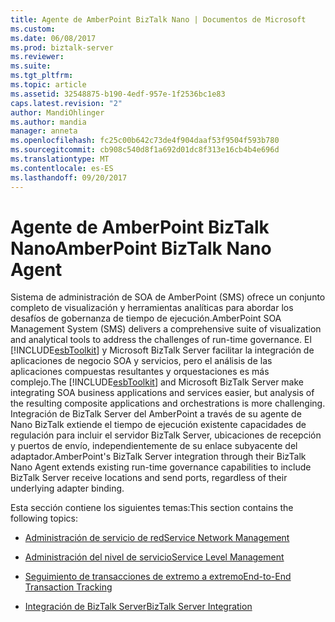 ```yaml
---
title: Agente de AmberPoint BizTalk Nano | Documentos de Microsoft
ms.custom: 
ms.date: 06/08/2017
ms.prod: biztalk-server
ms.reviewer: 
ms.suite: 
ms.tgt_pltfrm: 
ms.topic: article
ms.assetid: 32548875-b190-4edf-957e-1f2536bc1e83
caps.latest.revision: "2"
author: MandiOhlinger
ms.author: mandia
manager: anneta
ms.openlocfilehash: fc25c00b642c73de4f904daaf53f9504f593b780
ms.sourcegitcommit: cb908c540d8f1a692d01dc8f313e16cb4b4e696d
ms.translationtype: MT
ms.contentlocale: es-ES
ms.lasthandoff: 09/20/2017
---
```

# <a name="amberpoint-biztalk-nano-agent"></a><span data-ttu-id="ec5b6-102">Agente de AmberPoint BizTalk Nano</span><span class="sxs-lookup"><span data-stu-id="ec5b6-102">AmberPoint BizTalk Nano Agent</span></span>
<span data-ttu-id="ec5b6-103">Sistema de administración de SOA de AmberPoint (SMS) ofrece un conjunto completo de visualización y herramientas analíticas para abordar los desafíos de gobernanza de tiempo de ejecución.</span><span class="sxs-lookup"><span data-stu-id="ec5b6-103">AmberPoint SOA Management System (SMS) delivers a comprehensive suite of visualization and analytical tools to address the challenges of run-time governance.</span></span> <span data-ttu-id="ec5b6-104">El [!INCLUDE[esbToolkit](../includes/esbtoolkit-md.md)] y Microsoft BizTalk Server facilitar la integración de aplicaciones de negocio SOA y servicios, pero el análisis de las aplicaciones compuestas resultantes y orquestaciones es más complejo.</span><span class="sxs-lookup"><span data-stu-id="ec5b6-104">The [!INCLUDE[esbToolkit](../includes/esbtoolkit-md.md)] and Microsoft BizTalk Server make integrating SOA business applications and services easier, but analysis of the resulting composite applications and orchestrations is more challenging.</span></span> <span data-ttu-id="ec5b6-105">Integración de BizTalk Server del AmberPoint a través de su agente de Nano BizTalk extiende el tiempo de ejecución existente capacidades de regulación para incluir el servidor BizTalk Server, ubicaciones de recepción y puertos de envío, independientemente de su enlace subyacente del adaptador.</span><span class="sxs-lookup"><span data-stu-id="ec5b6-105">AmberPoint's BizTalk Server integration through their BizTalk Nano Agent extends existing run-time governance capabilities to include BizTalk Server receive locations and send ports, regardless of their underlying adapter binding.</span></span>  
  
 <span data-ttu-id="ec5b6-106">Esta sección contiene los siguientes temas:</span><span class="sxs-lookup"><span data-stu-id="ec5b6-106">This section contains the following topics:</span></span>  
  
-   [<span data-ttu-id="ec5b6-107">Administración de servicio de red</span><span class="sxs-lookup"><span data-stu-id="ec5b6-107">Service Network Management</span></span>](../esb-toolkit/service-network-management.md)  
  
-   [<span data-ttu-id="ec5b6-108">Administración del nivel de servicio</span><span class="sxs-lookup"><span data-stu-id="ec5b6-108">Service Level Management</span></span>](../esb-toolkit/service-level-management.md)  
  
-   [<span data-ttu-id="ec5b6-109">Seguimiento de transacciones de extremo a extremo</span><span class="sxs-lookup"><span data-stu-id="ec5b6-109">End-to-End Transaction Tracking</span></span>](../esb-toolkit/end-to-end-transaction-tracking.md)  
  
-   [<span data-ttu-id="ec5b6-110">Integración de BizTalk Server</span><span class="sxs-lookup"><span data-stu-id="ec5b6-110">BizTalk Server Integration</span></span>](../esb-toolkit/biztalk-server-integration2.md)